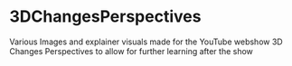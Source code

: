 # 3DChangesPerspectives
Various Images and explainer visuals made for the YouTube webshow 3D Changes Perspectives to allow for further learning after the show
